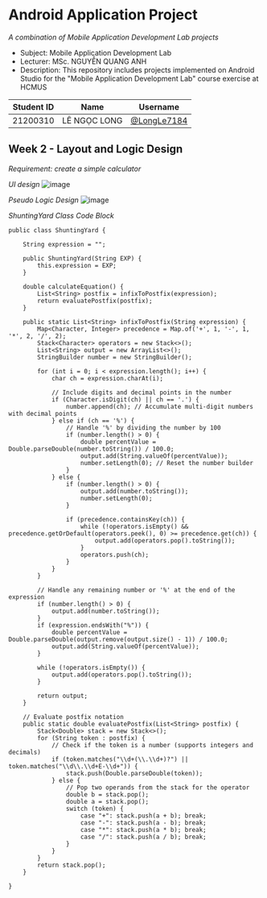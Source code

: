 # Android Application Project
_A combination of Mobile Application Development Lab projects_
- Subject: Mobile Application Development Lab
- Lecturer: MSc. NGUYỄN QUANG ANH
- Description: This repository includes projects implemented on Android Studio for the "Mobile Application Development Lab" course exercise at HCMUS

| Student ID | Name           | Username                                     |
|------------|----------------|----------------------------------------------|
| 21200310   | LÊ NGỌC LONG   | [@LongLe7184](https://github.com/LongLe7184) |

## Week 2 - Layout and Logic Design
_Requirement: create a simple calculator_

_UI design_
![image](https://github.com/user-attachments/assets/3fdd3d0f-4665-4418-86ea-a7b4c530cda7)

_Pseudo Logic Design_
![image](https://github.com/user-attachments/assets/be7e6f34-3d90-44be-84d6-faa1cc544c25)

_ShuntingYard Class Code Block_
```
public class ShuntingYard {

    String expression = "";

    public ShuntingYard(String EXP) {
        this.expression = EXP;
    }

    double calculateEquation() {
        List<String> postfix = infixToPostfix(expression);
        return evaluatePostfix(postfix);
    }

    public static List<String> infixToPostfix(String expression) {
        Map<Character, Integer> precedence = Map.of('+', 1, '-', 1, '*', 2, '/', 2);
        Stack<Character> operators = new Stack<>();
        List<String> output = new ArrayList<>();
        StringBuilder number = new StringBuilder();

        for (int i = 0; i < expression.length(); i++) {
            char ch = expression.charAt(i);

            // Include digits and decimal points in the number
            if (Character.isDigit(ch) || ch == '.') {
                number.append(ch); // Accumulate multi-digit numbers with decimal points
            } else if (ch == '%') {
                // Handle '%' by dividing the number by 100
                if (number.length() > 0) {
                    double percentValue = Double.parseDouble(number.toString()) / 100.0;
                    output.add(String.valueOf(percentValue));
                    number.setLength(0); // Reset the number builder
                }
            } else {
                if (number.length() > 0) {
                    output.add(number.toString());
                    number.setLength(0);
                }

                if (precedence.containsKey(ch)) {
                    while (!operators.isEmpty() && precedence.getOrDefault(operators.peek(), 0) >= precedence.get(ch)) {
                        output.add(operators.pop().toString());
                    }
                    operators.push(ch);
                }
            }
        }

        // Handle any remaining number or '%' at the end of the expression
        if (number.length() > 0) {
            output.add(number.toString());
        }
        if (expression.endsWith("%")) {
            double percentValue = Double.parseDouble(output.remove(output.size() - 1)) / 100.0;
            output.add(String.valueOf(percentValue));
        }

        while (!operators.isEmpty()) {
            output.add(operators.pop().toString());
        }

        return output;
    }

    // Evaluate postfix notation
    public static double evaluatePostfix(List<String> postfix) {
        Stack<Double> stack = new Stack<>();
        for (String token : postfix) {
            // Check if the token is a number (supports integers and decimals)
            if (token.matches("\\d+(\\.\\d+)?") || token.matches("\\d\\.\\d+E-\\d+")) {
                stack.push(Double.parseDouble(token));
            } else {
                // Pop two operands from the stack for the operator
                double b = stack.pop();
                double a = stack.pop();
                switch (token) {
                    case "+": stack.push(a + b); break;
                    case "-": stack.push(a - b); break;
                    case "*": stack.push(a * b); break;
                    case "/": stack.push(a / b); break;
                }
            }
        }
        return stack.pop();
    }

}
```
